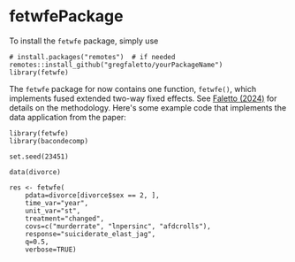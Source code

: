 # fetwfePackage
 
To install the `fetwfe` package, simply use

```
# install.packages("remotes")  # if needed
remotes::install_github("gregfaletto/yourPackageName")
library(fetwfe)
```

The `fetwfe` package for now contains one function, `fetwfe()`, which implements fused extended two-way fixed effects. See [Faletto (2024)](https://arxiv.org/abs/2312.05985) for details on the methodology. Here's some example code that implements the data application from the paper:

```
library(fetwfe)
library(bacondecomp)

set.seed(23451)

data(divorce)

res <- fetwfe(
    pdata=divorce[divorce$sex == 2, ],
    time_var="year",
    unit_var="st",
    treatment="changed",
    covs=c("murderrate", "lnpersinc", "afdcrolls"),
    response="suiciderate_elast_jag",
    q=0.5,
    verbose=TRUE)
```
